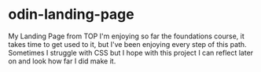 # odin-landing-page
My Landing Page from TOP
I'm enjoying so far the foundations course, it takes time to get used to it, but I've been enjoying every step of this path. Sometimes I struggle with CSS but I hope with this project I can reflect later on and look how far I did make it. 